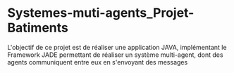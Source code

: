 # Systemes-muti-agents_Projet-Batiments
L'objectif de ce projet est de réaliser une application JAVA, implémentant le Framework JADE permettant de réaliser un système multi-agent, dont des agents communiquent entre eux en s'envoyant des messages

